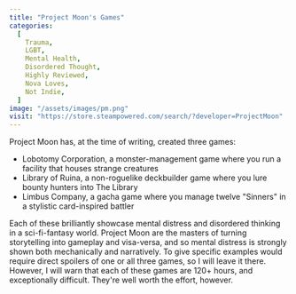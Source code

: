 ```yaml
---
title: "Project Moon's Games"
categories:
  [
    Trauma,
    LGBT,
    Mental Health,
    Disordered Thought,
    Highly Reviewed,
    Nova Loves,
    Not Indie,
  ]
image: "/assets/images/pm.png"
visit: "https://store.steampowered.com/search/?developer=ProjectMoon"
---
```


Project Moon has, at the time of writing, created three games:
- Lobotomy Corporation, a monster-management game where you run a facility that houses strange creatures
- Library of Ruina, a non-roguelike deckbuilder game where you lure bounty hunters into The Library
- Limbus Company, a gacha game where you manage twelve "Sinners" in a stylistic card-inspired battler

Each of these brilliantly showcase mental distress and disordered thinking in a sci-fi-fantasy world. Project Moon are the masters of turning storytelling into gameplay and visa-versa, and so mental distress is strongly shown both mechanically and narratively. To give specific examples would require direct spoilers of one or all three games, so I will leave it there. However, I will warn that each of these games are 120+ hours, and exceptionally difficult. They're well worth the effort, however.